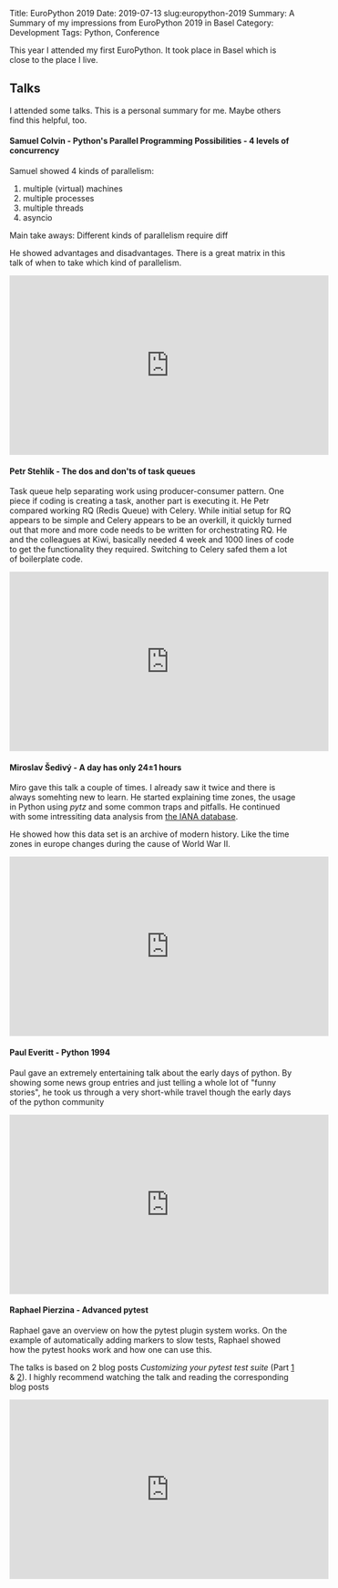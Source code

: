 Title: EuroPython 2019
Date: 2019-07-13
slug:europython-2019
Summary: A Summary of my impressions from EuroPython 2019 in Basel
Category: Development
Tags: Python, Conference


This year I attended my first EuroPython. It took place in Basel which is close to the place I live.


## Talks
I attended some talks. This is a personal summary for me. Maybe others find this helpful, too.



#### Samuel Colvin - Python's Parallel Programming Possibilities - 4 levels of concurrency
Samuel showed 4 kinds of parallelism:

1. multiple (virtual) machines
2. multiple processes
3. multiple threads
4. asyncio

Main take aways: Different kinds of parallelism require diff

He showed advantages and disadvantages. There is a great matrix in this talk of when to take which kind of parallelism.

<iframe width="560" height="315" src="https://www.youtube.com/embed/0RaotdCa_j0" frameborder="0" allow="accelerometer; autoplay; encrypted-media; gyroscope; picture-in-picture" allowfullscreen></iframe>

#### Petr Stehlík - The dos and don'ts of task queues
Task queue help separating work using producer-consumer pattern. One piece if coding is creating a task, another part is executing it.
He Petr compared working RQ (Redis Queue) with Celery. While initial setup for RQ appears to be simple and Celery appears to be an overkill,
it quickly turned out that more and more code needs to be written for orchestrating RQ.
He and the colleagues at Kiwi, basically needed 4 week and 1000 lines of code to get the functionality they required.
Switching to Celery safed them a lot of boilerplate code.

<iframe width="560" height="315" src="https://www.youtube.com/embed/gV01ZPxWuZg" frameborder="0" allow="accelerometer; autoplay; encrypted-media; gyroscope; picture-in-picture" allowfullscreen></iframe>


#### Miroslav Šedivý -  A day has only 24±1 hours
Miro gave this talk a couple of times. I already saw it twice and there is always somehting new to learn.
He started explaining time zones, the usage in Python using _pytz_ and some common traps and pitfalls.
He continued with some intressiting data analysis from [the IANA database](https://www.iana.org/time-zones).

He showed how this data set is an archive of modern history. Like the time zones in europe changes during the cause of
World War II.

<iframe width="560" height="315" src="https://www.youtube.com/embed/mHaz5laPyHE" frameborder="0" allow="accelerometer; autoplay; encrypted-media; gyroscope; picture-in-picture" allowfullscreen></iframe>


#### Paul Everitt - Python 1994
Paul gave an extremely entertaining talk about the early days of python.
By showing some news group entries and just telling a whole lot of "funny stories", he took us through a very short-while
travel though the early days of the python community

<iframe width="560" height="315" src="https://www.youtube.com/embed/vyz7zdGiPVY" frameborder="0" allow="accelerometer; autoplay; encrypted-media; gyroscope; picture-in-picture" allowfullscreen></iframe>


#### Raphael Pierzina - Advanced pytest
Raphael gave an overview on how the pytest plugin system works.
On the example of automatically adding markers to slow tests, Raphael showed how the pytest hooks work and how one can use this.

The talks is based on 2 blog posts _Customizing your pytest test suite_ (Part [1](https://raphael.codes/blog/customizing-your-pytest-test-suite-part-1/) & [2](https://raphael.codes/blog/customizing-your-pytest-test-suite-part-2/)).
I highly recommend watching the talk and reading the corresponding blog posts

<iframe width="560" height="315" src="https://www.youtube.com/embed/gJtE-anbcww" frameborder="0" allow="accelerometer; autoplay; encrypted-media; gyroscope; picture-in-picture" allowfullscreen></iframe>
